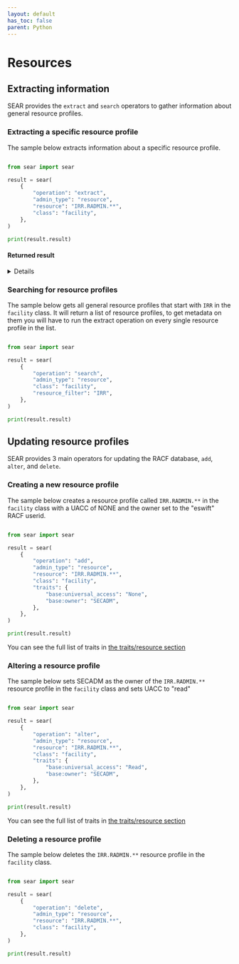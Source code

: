 ```yaml
---
layout: default
has_toc: false
parent: Python
---
```



# Resources

## Extracting information

SEAR provides the `extract` and `search` operators to gather information about general resource profiles.

### Extracting a specific resource profile

The sample below extracts information about a specific resource profile.

```python

from sear import sear

result = sear(
    {
        "operation": "extract",
        "admin_type": "resource",
        "resource": "IRR.RADMIN.**",
        "class": "facility",
    },
)

print(result.result)
```

#### Returned result

<details>

```python
{
  "profile": {
    "base": {
      "base:alter_access_count": 0,
      "base:auditing": "FAILURES(READ)",
      "base:control_access_count": 0,
      "base:create_date": "12/20/23",
      "base:global_auditing": "NONE",
      "base:last_change_date": "12/20/23",
      "base:last_reference_date": "12/20/23",
      "base:level": "0",
      "base:owner": "ESWIFT",
      "base:read_access_count": 0,
      "base:universal_access": "READ",
      "base:update_access_count": 0,
      "base:warn_on_insufficient_access": false
    }
  },
  "return_codes": {
    "racf_reason_code": 0,
    "racf_return_code": 0,
    "saf_return_code": 0,
    "sear_return_code": 0
  }
}
```

</details>

### Searching for resource profiles

The sample below gets all general resource profiles that start with `IRR` in the `facility` class. It will return a list of resource profiles, to get metadata on them you will have to run the extract operation on every single resource profile in the list.

```python

from sear import sear

result = sear(
    {
        "operation": "search",
        "admin_type": "resource",
        "class": "facility",
        "resource_filter": "IRR",
    },
)

print(result.result)
```

## Updating resource profiles

SEAR provides 3 main operators for updating the RACF database, `add`, `alter`, and `delete`.

### Creating a new resource profile

The sample below creates a resource profile called `IRR.RADMIN.**` in the `facility` class with a UACC of NONE and the owner set to the "eswift" RACF userid.

```python

from sear import sear

result = sear(
    {
        "operation": "add",
        "admin_type": "resource",
        "resource": "IRR.RADMIN.**",
        "class": "facility",
        "traits": {
            "base:universal_access": "None",
            "base:owner": "SECADM",
        },
    },
)

print(result.result)
```

You can see the full list of traits in [the traits/resource section](https://mainframe-renewal-project.github.io/sear-docs/traits/resource/)

### Altering a resource profile

The sample below sets SECADM as the owner of the `IRR.RADMIN.**` resource profile in the `facility` class and sets UACC to "read"

```python

from sear import sear

result = sear(
    {
        "operation": "alter",
        "admin_type": "resource",
        "resource": "IRR.RADMIN.**",
        "class": "facility",
        "traits": {
            "base:universal_access": "Read",
            "base:owner": "SECADM",
        },
    },
)

print(result.result)
```

You can see the full list of traits in [the traits/resource section](https://mainframe-renewal-project.github.io/sear-docs/traits/resource/)

### Deleting a resource profile

The sample below deletes the `IRR.RADMIN.**` resource profile in the `facility` class.

```python

from sear import sear

result = sear(
    {
        "operation": "delete",
        "admin_type": "resource",
        "resource": "IRR.RADMIN.**",
        "class": "facility",
    },
)

print(result.result)
```
